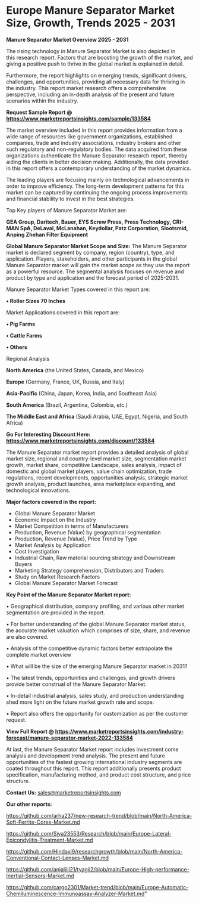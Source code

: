  # Europe Manure Separator Market Size, Growth, Trends 2025 - 2031

<Strong> Manure Separator Market Overview 2025 - 2031</strong>

The rising technology in Manure Separator Market is also depicted in this research report. Factors that are boosting the growth of the market, and giving a positive push to thrive in the global market is explained in detail.

Furthermore, the report highlights on emerging trends, significant drivers, challenges, and opportunities, providing all necessary data for thriving in the industry. This report market research offers a comprehensive perspective, including an in-depth analysis of the present and future scenarios within the industry.

<strong>Request Sample Report @ <a href=https://www.marketreportsinsights.com/sample/133584>https://www.marketreportsinsights.com/sample/133584</a></strong>

The market overview included in this report provides information from a wide range of resources like government organizations, established companies, trade and industry associations, industry brokers and other such regulatory and non-regulatory bodies. The data acquired from these organizations authenticate the Manure Separator research report, thereby aiding the clients in better decision making. Additionally, the data provided in this report offers a contemporary understanding of the market dynamics.

The leading players are focusing mainly on technological advancements in order to improve efficiency. The long-term development patterns for this market can be captured by continuing the ongoing process improvements and financial stability to invest in the best strategies.

Top Key players of Manure Separator Market are:

<strong>GEA Group, Daritech, Bauer, EYS Screw Press, Press Technology, CRI-MAN SpA, DeLaval, McLanahan, Keydollar, Patz Corporation, Slootsmid, Anping Zhehan Filter Equipment</strong>

<strong><b>Global Manure Separator Market Scope and Size:</b></strong>
The Manure Separator market is declared segment by company, region (country), type, and application. Players, stakeholders, and other participants in the global Manure Separator market will gain the market scope as they use the report as a powerful resource. The segmental analysis focuses on revenue and product by type and application and the forecast period of 2025-2031.

Manure Separator Market Types covered in this report are:

<strong>• Roller Sizes 70 Inches</strong>

Market Applications covered in this report are:

<strong>• Pig Farms

• Cattle Farms

• Others</strong> 

Regional Analysis

<strong>North America</strong> (the United States, Canada, and Mexico)

<strong>Europe</strong> (Germany, France, UK, Russia, and Italy)

<strong>Asia-Pacific</strong> (China, Japan, Korea, India, and Southeast Asia)

<strong>South America</strong> (Brazil, Argentina, Colombia, etc.)

<strong>The Middle East and Africa</strong> (Saudi Arabia, UAE, Egypt, Nigeria, and South Africa)

<strong>Go For Interesting Discount Here: <a href=https://www.marketreportsinsights.com/discount/133584>https://www.marketreportsinsights.com/discount/133584</a></strong>

The Manure Separator market report provides a detailed analysis of global market size, regional and country-level market size, segmentation market growth, market share, competitive Landscape, sales analysis, impact of domestic and global market players, value chain optimization, trade regulations, recent developments, opportunities analysis, strategic market growth analysis, product launches, area marketplace expanding, and technological innovations.

<strong><b>Major factors covered in the report:</b></strong>
<ul>
  <li>Global Manure Separator Market </li>
  <li>Economic Impact on the Industry</li>
  <li>Market Competition in terms of Manufacturers</li>
  <li>Production, Revenue (Value) by geographical segmentation</li>
  <li>Production, Revenue (Value), Price Trend by Type</li>
  <li>Market Analysis by Application</li>
  <li>Cost Investigation</li>
  <li>Industrial Chain, Raw material sourcing strategy and Downstream Buyers</li>
  <li>Marketing Strategy comprehension, Distributors and Traders</li>
  <li>Study on Market Research Factors</li>
  <li>Global Manure Separator Market Forecast</li>
</ul>

<strong><b>Key Point of the Manure Separator Market report:</b></strong>

• Geographical distribution, company profiling, and various other market segmentation are provided in the report.

• For better understanding of the global Manure Separator market status, the accurate market valuation which comprises of size, share, and revenue are also covered.

• Analysis of the competitive dynamic factors better extrapolate the complete market overview

• What will be the size of the emerging Manure Separator market in 2031?

• The latest trends, opportunities and challenges, and growth drivers provide better construal of the Manure Separator Market.

• In-detail industrial analysis, sales study, and production understanding shed more light on the future market growth rate and scope.

• Report also offers the opportunity for customization as per the customer request.

<strong><b>View Full Report @ <a href=https://www.marketreportsinsights.com/industry-forecast/manure-separator-market-2022-133584>https://www.marketreportsinsights.com/industry-forecast/manure-separator-market-2022-133584</a></b></strong>


At last, the Manure Separator Market report includes investment come analysis and development trend analysis. The present and future opportunities of the fastest growing international industry segments are coated throughout this report. This report additionally presents product specification, manufacturing method, and product cost structure, and price structure.

<strong>Contact Us:</strong>
sales@marketreportsinsights.com

<strong>Our other reports:</strong>

<a href=https://github.com/arha237/new-research-trend/blob/main/North-America-Soft-Ferrite-Cores-Market.md>https://github.com/arha237/new-research-trend/blob/main/North-America-Soft-Ferrite-Cores-Market.md</a>

<a href=https://github.com/Siya23553/Research/blob/main/Europe-Lateral-Epicondylitis-Treatment-Market.md>https://github.com/Siya23553/Research/blob/main/Europe-Lateral-Epicondylitis-Treatment-Market.md</a>

<a href=https://github.com/Hindavi9/researchgrowth/blob/main/North-America-Conventional-Contact-Lenses-Market.md>https://github.com/Hindavi9/researchgrowth/blob/main/North-America-Conventional-Contact-Lenses-Market.md</a>

<a href=https://github.com/anjaliiii21/tyagii2/blob/main/Europe-High-performance-Inertial-Sensors-Market.md>https://github.com/anjaliiii21/tyagii2/blob/main/Europe-High-performance-Inertial-Sensors-Market.md</a>

<a href=https://github.com/cargo2301/Market-trend/blob/main/Europe-Automatic-Chemiluminescence-Immunoassay-Analyzer-Market.md>https://github.com/cargo2301/Market-trend/blob/main/Europe-Automatic-Chemiluminescence-Immunoassay-Analyzer-Market.md</a>"

